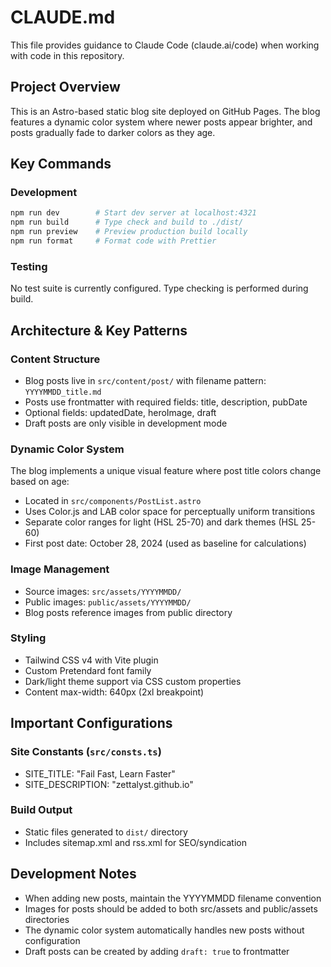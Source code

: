 # CLAUDE.md

This file provides guidance to Claude Code (claude.ai/code) when working with code in this repository.

## Project Overview

This is an Astro-based static blog site deployed on GitHub Pages. The blog features a dynamic color system where newer posts appear brighter, and posts gradually fade to darker colors as they age.

## Key Commands

### Development
```bash
npm run dev        # Start dev server at localhost:4321
npm run build      # Type check and build to ./dist/
npm run preview    # Preview production build locally
npm run format     # Format code with Prettier
```

### Testing
No test suite is currently configured. Type checking is performed during build.

## Architecture & Key Patterns

### Content Structure
- Blog posts live in `src/content/post/` with filename pattern: `YYYYMMDD_title.md`
- Posts use frontmatter with required fields: title, description, pubDate
- Optional fields: updatedDate, heroImage, draft
- Draft posts are only visible in development mode

### Dynamic Color System
The blog implements a unique visual feature where post title colors change based on age:
- Located in `src/components/PostList.astro`
- Uses Color.js and LAB color space for perceptually uniform transitions
- Separate color ranges for light (HSL 25-70) and dark themes (HSL 25-60)
- First post date: October 28, 2024 (used as baseline for calculations)

### Image Management
- Source images: `src/assets/YYYYMMDD/`
- Public images: `public/assets/YYYYMMDD/`
- Blog posts reference images from public directory

### Styling
- Tailwind CSS v4 with Vite plugin
- Custom Pretendard font family
- Dark/light theme support via CSS custom properties
- Content max-width: 640px (2xl breakpoint)

## Important Configurations

### Site Constants (`src/consts.ts`)
- SITE_TITLE: "Fail Fast, Learn Faster"
- SITE_DESCRIPTION: "zettalyst.github.io"

### Build Output
- Static files generated to `dist/` directory
- Includes sitemap.xml and rss.xml for SEO/syndication

## Development Notes

- When adding new posts, maintain the YYYYMMDD filename convention
- Images for posts should be added to both src/assets and public/assets directories
- The dynamic color system automatically handles new posts without configuration
- Draft posts can be created by adding `draft: true` to frontmatter